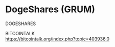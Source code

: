 DogeShares (GRUM)
===========

DOGESHARES

BITCOINTALK <br>
https://bitcointalk.org/index.php?topic=403936.0
